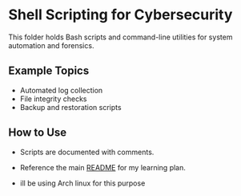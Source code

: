 # Shell Scripting for Cybersecurity

This folder holds Bash scripts and command-line utilities for system automation and forensics.

## Example Topics
- Automated log collection
- File integrity checks
- Backup and restoration scripts

## How to Use

- Scripts are documented with comments.
- Reference the main [README](../README.md) for my learning plan.

- ill be using Arch linux for this purpose
